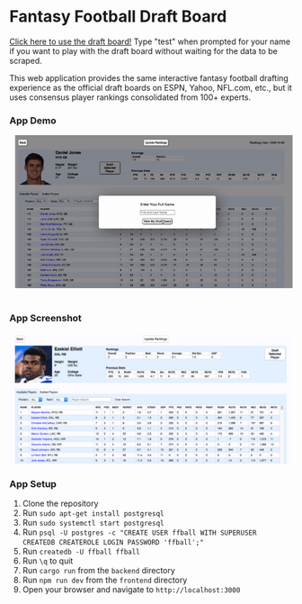 # Fantasy Football Draft Board

[Click here to use the draft board!](http://54.162.53.255/) Type "test" when prompted for your name if you want to play with the draft board without waiting for the data to be scraped.
<br>

This web application provides the same interactive fantasy football drafting experience as the official draft boards on ESPN, Yahoo, NFL.com, etc., but it uses consensus player rankings consolidated from 100+ experts.

### App Demo

![Demo](frontend/src/static/img/fantasy_football_recording.gif)
<br>
<br>

### App Screenshot

![App Screenshot](frontend/src/static/img/app_pic.png)

### App Setup

1. Clone the repository
2. Run `sudo apt-get install postgresql`
3. Run `sudo systemctl start postgresql`
4. Run `psql -U postgres -c "CREATE USER ffball WITH SUPERUSER CREATEDB CREATEROLE LOGIN PASSWORD 'ffball';"`
5. Run `createdb -U ffball ffball`
6. Run `\q` to quit
7. Run `cargo run` from the `backend` directory
8. Run `npm run dev` from the `frontend` directory
9. Open your browser and navigate to `http://localhost:3000`
